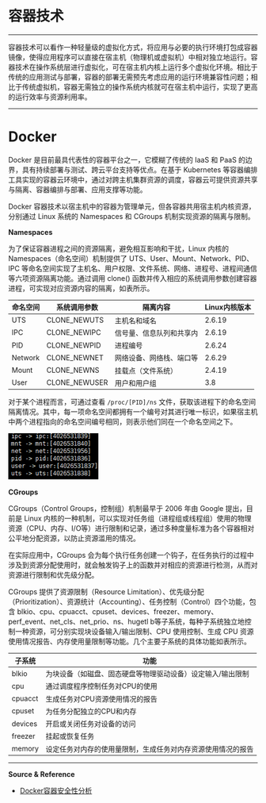 # 容器技术

---

容器技术可以看作一种轻量级的虚拟化方式，将应用与必要的执行环境打包成容器镜像，使得应用程序可以直接在宿主机（物理机或虚拟机）中相对独立地运行。容器技术在操作系统层进行虚拟化，可在宿主机内核上运行多个虚拟化环境。相比于传统的应用测试与部署，容器的部署无需预先考虑应用的运行环境兼容性问题；相比于传统虚拟机，容器无需独立的操作系统内核就可在宿主机中运行，实现了更高的运行效率与资源利用率。

---

# Docker

Docker 是目前最具代表性的容器平台之一，它模糊了传统的 IaaS 和 PaaS 的边界，具有持续部署与测试、跨云平台支持等优点。在基于 Kubernetes 等容器编排工具实现的容器云环境中，通过对跨主机集群资源的调度，容器云可提供资源共享与隔离、容器编排与部署、应用支撑等功能。

Docker 容器技术以宿主机中的容器为管理单元，但各容器共用宿主机内核资源，分别通过 Linux 系统的 Namespaces 和 CGroups 机制实现资源的隔离与限制。

**Namespaces**

为了保证容器进程之间的资源隔离，避免相互影响和干扰，Linux 内核的 Namespaces（命名空间）机制提供了 UTS、User、Mount、Network、PID、IPC 等命名空间实现了主机名、用户权限、文件系统、网络、进程号、进程间通信等六项资源隔离功能。通过调用 clone() 函数并传入相应的系统调用参数创建容器进程，可实现对应资源内容的隔离，如表所示。

| 命名空间 	  |  系统调用参数 	   |   隔离内容 	                   |  Linux内核版本 |
| - | - | - | - |
| UTS         | CLONE_NEWUTS       | 主机名和域名                    |   2.6.19 |
| IPC         | CLONE_NEWIPC       | 信号量、信息队列和共享内	       |   2.6.19 |
| PID         | CLONE_NEWPID       | 进程编号            	         |  2.6.24 |
| Network     | CLONE_NEWNET       | 网络设备、网络栈、端口等           |  2.6.29 |
| Mount       | CLONE_NEWNS        | 挂载点（文件系统）                |  2.4.19 |
| User        | CLONE_NEWUSER      | 用户和用户组                     |  3.8 |

对于某个进程而言，可通过查看 `/proc/[PID]/ns` 文件，获取该进程下的命名空间隔离情况。其中，每一项命名空间都拥有一个编号对其进行唯一标识，如果宿主机中两个进程指向的命名空间编号相同，则表示他们同在一个命名空间之下。

![image](../../../assets/img/Integrated/虚拟化/容器技术/1.png)

**CGroups**

CGroups（Control Groups，控制组）机制最早于 2006 年由 Google 提出，目前是 Linux 内核的一种机制，可以实现对任务组（进程组或线程组）使用的物理资源（CPU、内存、I/O等）进行限制和记录，通过多种度量标准为各个容器相对公平地分配资源，以防止资源滥用的情况。

在实际应用中，CGroups 会为每个执行任务创建一个钩子，在任务执行的过程中涉及到资源分配使用时，就会触发钩子上的函数并对相应的资源进行检测，从而对资源进行限制和优先级分配。

CGroups 提供了资源限制（Resource Limitation）、优先级分配（Prioritization）、资源统计（Accounting）、任务控制（Control）四个功能，包含 blkio、cpu、cpuacct、cpuset、devices、freezer、memory、perf_event、net_cls、net_prio、ns、hugetl b等子系统，每种子系统独立地控制一种资源，可分别实现块设备输入/输出限制、CPU 使用控制、生成 CPU 资源使用情况报告、内存使用量限制等功能。几个主要子系统的具体功能如表所示。

| 子系统 	| 功能 |
| - | - |
| blkio       | 为块设备（如磁盘、固态硬盘等物理驱动设备）设定输入/输出限制 |
| cpu         | 通过调度程序控制任务对CPU的使用 |
| cpuacct     | 生成任务对CPU资源使用情况的报告 |
| cpuset      | 为任务分配独立的CPU和内存 |
| devices     | 开启或关闭任务对设备的访问 |
| freezer     | 挂起或恢复任务 |
| memory      | 设定任务对内存的使用量限制，生成任务对内存资源使用情况的报告 |

---

**Source & Reference**
- [Docker容器安全性分析](https://www.freebuf.com/articles/system/221319.html)

